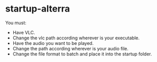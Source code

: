 # startup-alterra

You must:
    
   - Have VLC.
   - Change the vlc path according wherever is your executable.
   - Have the audio you want to be played.
   - Change the path according wherever is your audio file.
   - Change the file format to batch and place it into the startup folder.
